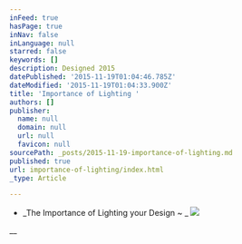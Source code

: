 ```yaml
---
inFeed: true
hasPage: true
inNav: false
inLanguage: null
starred: false
keywords: []
description: Designed 2015
datePublished: '2015-11-19T01:04:46.785Z'
dateModified: '2015-11-19T01:04:33.900Z'
title: 'Importance of Lighting '
authors: []
publisher:
  name: null
  domain: null
  url: null
  favicon: null
sourcePath: _posts/2015-11-19-importance-of-lighting.md
published: true
url: importance-of-lighting/index.html
_type: Article

---
```

* _The Importance of Lighting your Design ~  _
![](https://the-grid-user-content.s3-us-west-2.amazonaws.com/95acb20e-f04b-4a92-96c2-8c6821a36aab.jpg)

__